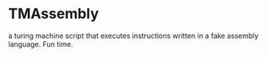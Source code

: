 # TMAssembly
a turing machine script that executes instructions written in a fake assembly language. Fun time. 
